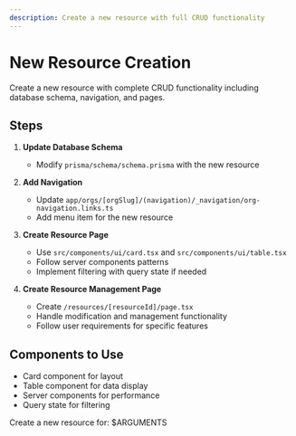 ```yaml
---
description: Create a new resource with full CRUD functionality
---
```


# New Resource Creation

Create a new resource with complete CRUD functionality including database schema, navigation, and pages.

## Steps

1. **Update Database Schema**
   - Modify `prisma/schema/schema.prisma` with the new resource

2. **Add Navigation**
   - Update `app/orgs/[orgSlug]/(navigation)/_navigation/org-navigation.links.ts`
   - Add menu item for the new resource

3. **Create Resource Page**
   - Use `src/components/ui/card.tsx` and `src/components/ui/table.tsx`
   - Follow server components patterns
   - Implement filtering with query state if needed

4. **Create Resource Management Page**
   - Create `/resources/[resourceId]/page.tsx`
   - Handle modification and management functionality
   - Follow user requirements for specific features

## Components to Use

- Card component for layout
- Table component for data display
- Server components for performance
- Query state for filtering

Create a new resource for: $ARGUMENTS
